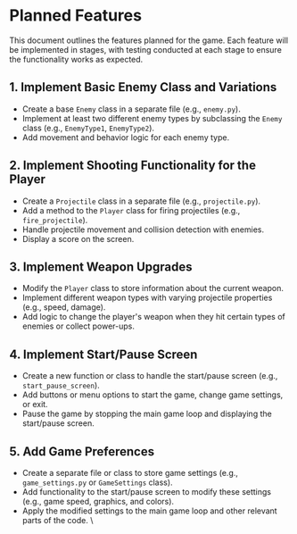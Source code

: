 # Planned Features

This document outlines the features planned for the game. Each feature will be implemented in stages, with testing conducted at each stage to ensure the functionality works as expected.

## 1. Implement Basic Enemy Class and Variations

- Create a base `Enemy` class in a separate file (e.g., `enemy.py`).
- Implement at least two different enemy types by subclassing the `Enemy` class (e.g., `EnemyType1`, `EnemyType2`).
- Add movement and behavior logic for each enemy type.

## 2. Implement Shooting Functionality for the Player

- Create a `Projectile` class in a separate file (e.g., `projectile.py`).
- Add a method to the `Player` class for firing projectiles (e.g., `fire_projectile`).
- Handle projectile movement and collision detection with enemies.
- Display a score on the screen.

## 3. Implement Weapon Upgrades

- Modify the `Player` class to store information about the current weapon.
- Implement different weapon types with varying projectile properties (e.g., speed, damage).
- Add logic to change the player's weapon when they hit certain types of enemies or collect power-ups.

## 4. Implement Start/Pause Screen

- Create a new function or class to handle the start/pause screen (e.g., `start_pause_screen`).
- Add buttons or menu options to start the game, change game settings, or exit.
- Pause the game by stopping the main game loop and displaying the start/pause screen.

## 5. Add Game Preferences

- Create a separate file or class to store game settings (e.g., `game_settings.py` or `GameSettings` class).
- Add functionality to the start/pause screen to modify these settings (e.g., game speed, graphics, and colors).
- Apply the modified settings to the main game loop and other relevant parts of the code.
\